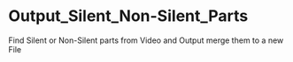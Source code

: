 # Output_Silent_Non-Silent_Parts
Find Silent or Non-Silent parts from Video and Output merge them to a new File
